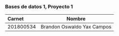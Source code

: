 ### Bases de datos 1, Proyecto 1

| Carnet | Nombre | 
|:--------------|:-------------:|
| 201800534| Brandon Oswaldo Yax Campos  |
